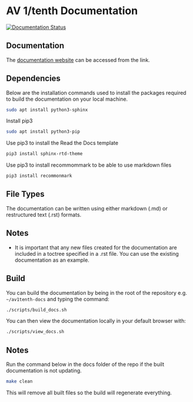 # AV 1/tenth Documentation
[![Documentation Status](https://readthedocs.org/projects/av1tenth-docs/badge/?version=latest)](https://av1tenth-docs.readthedocs.io/en/latest/?badge=latest)

## Documentation
The [documentation website](https://av1tenth-docs.readthedocs.io/en/latest/) can be accessed from the link.

## Dependencies
Below are the installation commands used to install the packages required to build the documentation on your local machine.

```Bash
sudo apt install python3-sphinx
```
Install pip3
```Bash
sudo apt install python3-pip
```
Use pip3 to install the Read the Docs template
```Bash
pip3 install sphinx-rtd-theme
```
Use pip3 to install recommommark to be able to use markdown files
```Bash
pip3 install recommonmark
```

## File Types
The documentation can be written using either markdown (.md) or restructured text (.rst) formats.

## Notes
* It is important that any new files created for the documentation are included in a toctree specified in a .rst file. You can use the existing documentation as an example.

## Build
You can build the documentation by being in the root of the repository e.g. ``` ~/av1tenth-docs``` and typing the command:
```bash
./scripts/build_docs.sh
```
You can then view the documentation locally in your default browser with:
```bash
./scripts/view_docs.sh
```
## Notes
Run the command below in the docs folder of the repo if the built documentation is not updating.
```bash
make clean
```
This will remove all built files so the build will regenerate everything.
